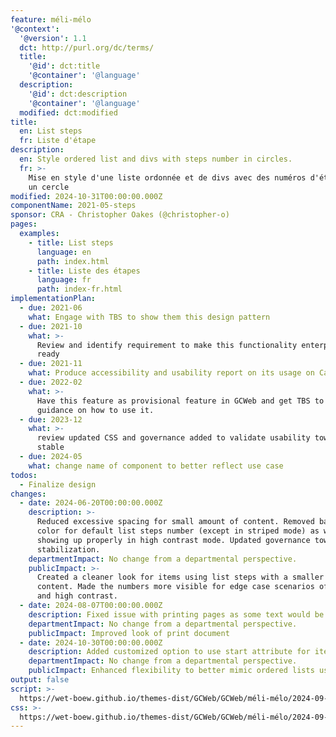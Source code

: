 ```yaml
---
feature: méli-mélo
'@context':
  '@version': 1.1
  dct: http://purl.org/dc/terms/
  title:
    '@id': dct:title
    '@container': '@language'
  description:
    '@id': dct:description
    '@container': '@language'
  modified: dct:modified
title:
  en: List steps
  fr: Liste d'étape
description:
  en: Style ordered list and divs with steps number in circles.
  fr: >-
    Mise en style d'une liste ordonnée et de divs avec des numéros d'étape dans
    un cercle
modified: 2024-10-31T00:00:00.000Z
componentName: 2021-05-steps
sponsor: CRA - Christopher Oakes (@christopher-o)
pages:
  examples:
    - title: List steps
      language: en
      path: index.html
    - title: Liste des étapes
      language: fr
      path: index-fr.html
implementationPlan:
  - due: 2021-06
    what: Engage with TBS to show them this design pattern
  - due: 2021-10
    what: >-
      Review and identify requirement to make this functionality enterprise
      ready
  - due: 2021-11
    what: Produce accessibility and usability report on its usage on Canada.ca
  - due: 2022-02
    what: >-
      Have this feature as provisional feature in GCWeb and get TBS to publish
      guidance on how to use it.
  - due: 2023-12
    what: >-
      review updated CSS and governance added to validate usability toward
      stable
  - due: 2024-05
    what: change name of component to better reflect use case
todos:
  - Finalize design
changes:
  - date: 2024-06-20T00:00:00.000Z
    description: >-
      Reduced excessive spacing for small amount of content. Removed background
      color for default list steps number (except in striped mode) as was not
      showing up properly in high contrast mode. Updated governance towards
      stabilization.
    departmentImpact: No change from a departmental perspective.
    publicImpact: >-
      Created a cleaner look for items using list steps with a smaller amount of
      content. Made the numbers more visible for edge case scenarios of print
      and high contrast.
  - date: 2024-08-07T00:00:00.000Z
    description: Fixed issue with printing pages as some text would be cut off
    departmentImpact: No change from a departmental perspective.
    publicImpact: Improved look of print document
  - date: 2024-10-30T00:00:00.000Z
    description: Added customized option to use start attribute for items 2 to 10
    departmentImpact: No change from a departmental perspective.
    publicImpact: Enhanced flexibility to better mimic ordered lists using HTML
output: false
script: >-
  https://wet-boew.github.io/themes-dist/GCWeb/GCWeb/méli-mélo/2024-09-kejimkujik.js
css: >-
  https://wet-boew.github.io/themes-dist/GCWeb/GCWeb/méli-mélo/2024-09-kejimkujik.css
---
```

